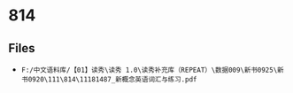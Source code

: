 # 814

## Files

- `F:/中文语料库/【01】读秀\读秀 1.0\读秀补充库（REPEAT）\数据009\新书0925\新书0920\111\814\11181487_新概念英语词汇与练习.pdf`
